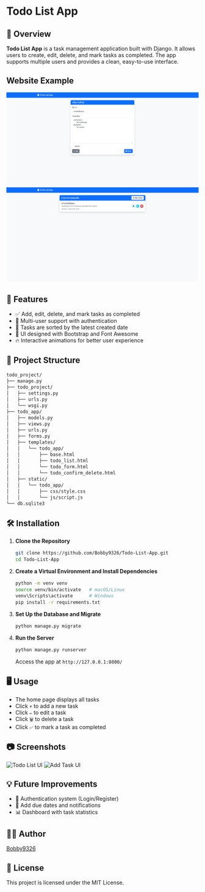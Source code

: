 # Todo List App

## 📌 Overview
**Todo List App** is a task management application built with Django. It allows users to create, edit, delete, and mark tasks as completed. The app supports multiple users and provides a clean, easy-to-use interface.

## Website Example

![Preview](./image/screen1.png)
![Preview](./image/screen2.png)

## 🚀 Features
- ✅ Add, edit, delete, and mark tasks as completed
- 👤 Multi-user support with authentication
- 📅 Tasks are sorted by the latest created date
- 🎨 UI designed with Bootstrap and Font Awesome
- 🔥 Interactive animations for better user experience

## 📂 Project Structure
```
todo_project/
├── manage.py
├── todo_project/
│   ├── settings.py
│   ├── urls.py
│   └── wsgi.py
├── todo_app/
│   ├── models.py
│   ├── views.py
│   ├── urls.py
│   ├── forms.py
│   ├── templates/
│   │   └── todo_app/
│   │       ├── base.html
│   │       ├── todo_list.html
│   │       └── todo_form.html
│   │       └── todo_confirm_delete.html
│   ├── static/
│   │   └── todo_app/
│   │       ├── css/style.css
│   │       └── js/script.js
└── db.sqlite3
```

## 🛠 Installation
1. **Clone the Repository**  
   ```sh
   git clone https://github.com/Bobby9326/Todo-List-App.git
   cd Todo-List-App
   ```

2. **Create a Virtual Environment and Install Dependencies**  
   ```sh
   python -m venv venv
   source venv/bin/activate   # macOS/Linux
   venv\Scripts\activate      # Windows
   pip install -r requirements.txt
   ```

3. **Set Up the Database and Migrate**  
   ```sh
   python manage.py migrate
   ```

4. **Run the Server**  
   ```sh
   python manage.py runserver
   ```
   Access the app at `http://127.0.0.1:8000/`

## 🖥 Usage
- The home page displays all tasks
- Click `+` to add a new task
- Click `✏️` to edit a task
- Click `🗑️` to delete a task
- Click `✅` to mark a task as completed  

## 📷 Screenshots
![Todo List UI](https://via.placeholder.com/800x400?text=Todo+List+UI)
![Add Task UI](https://via.placeholder.com/800x400?text=Add+Task+UI)

## 💡 Future Improvements
- 🔐 Authentication system (Login/Register)
- 📅 Add due dates and notifications
- 📊 Dashboard with task statistics  

## 👨‍💻 Author
[Bobby9326](https://github.com/Bobby9326)  

## 📜 License
This project is licensed under the MIT License.

